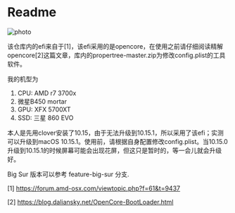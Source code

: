 # Readme



![photo](https://github.com/harpsword/hackintosh-ryzen/raw/master/photo/f.png)



该仓库内的efi来自于[1]，该efi采用的是opencore，在使用之前请仔细阅读精解opencore[2]这篇文章，库内的propertree-master.zip为修改config.plist的工具软件。



我的机型为

1. CPU: AMD r7 3700x
2. 微星B450 mortar
3. GPU: XFX 5700XT
4. SSD: 三星 860 EVO

本人是先用clover安装了10.15，由于无法升级到10.15.1，所以采用了该efi；实测可以升级到macOS 10.15.1。使用前，请根据自身配置修改config.plist。当10.15.0升级到10.15.1的时候屏幕可能会出现花屏，但这只是暂时的，等一会儿就会升级好。

Big Sur 版本可以参考 feature-big-sur 分支.



[1] https://forum.amd-osx.com/viewtopic.php?f=61&t=9437

[2] https://blog.daliansky.net/OpenCore-BootLoader.html